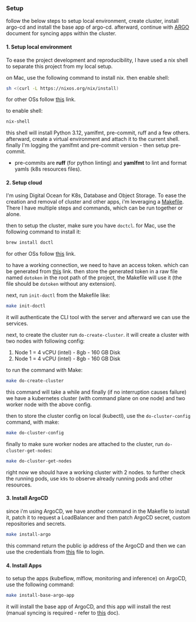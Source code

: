 ### Setup

follow the below steps to setup local environment, create cluster, install argo-cd and install the base app of argo-cd. afterward, continue with [ARGO](./ARGO.md) document for syncing apps within the cluster.

#### 1. Setup local environment

To ease the project development and reproducibility, I have used a nix shell to separate this project from my local setup.

on Mac, use the following command to install nix. then enable shell:
```bash
sh <(curl -L https://nixos.org/nix/install)
```

for other OSs follow [this](https://nixos.org/download/) link.

to enable shell:
```bash
nix-shell
```

this shell will install Python 3.12, yamlfmt, pre-commit, ruff and a few others. afterward, create a virtual environment and 
attach it to the current shell. finally I'm logging the yamlfmt and pre-commit version - then setup pre-commit.

- pre-commits are **ruff** (for python linting) and **yamlfmt** to lint and format yamls (k8s resources files).

#### 2. Setup cloud

I'm using Digital Ocean for K8s, Database and Object Storage. To ease the creation and removal of cluster and other apps, 
i'm leveraging a [Makefile](./Makefile). There I have multiple steps and commands, which can be run together or alone.

then to setup the cluster, make sure you have `doctcl`. for Mac, use the following command to install it:

```bash
brew install doctl
```

for other OSs follow [this](https://docs.digitalocean.com/reference/doctl/how-to/install/) link.

to have a working connection, we need to have an access token. which can be generated from [this](https://docs.digitalocean.com/reference/api/create-personal-access-token/) link.
then store the generated token in a raw file named `dotoken` in the root path of the project, the Makefile will use it (the file should be `dotoken` without any extension).

next, run `init-doctl` from the Makefile like:

```bash
make init-doctl
```

it will authenticate the CLI tool with the server and afterward we can use the services.

next, to create the cluster run `do-create-cluster`. it will create a cluster with two nodes with following config:

1. Node 1 = 4 vCPU (intel) - 8gb - 160 GB Disk
2. Node 1 = 4 vCPU (intel) - 8gb - 160 GB Disk

to run the command with Make:

```bash
make do-create-cluster
```

this command will take a while and finally (if no interruption causes failure) we have a kubernetes cluster (with command plane on one node) and 
two worker node with the above config.

then to store the cluster config on local (kubectl), use the `do-cluster-config` command, with make:

```bash
make do-cluster-config
```

finally to make sure worker nodes are attached to the cluster, run `do-cluster-get-nodes`:

```bash
make do-cluster-get-nodes
```

right now we should have a working cluster with 2 nodes. to further check the running pods, use `k9s` to observe already running
pods and other resources. 

#### 3. Install ArgoCD

since i'm using ArgoCD, we have another command in the Makefile to install it, patch it to request a LoadBalancer and then 
patch ArgoCD secret, custom repositories and secrets. 

```bash
make install-argo
```

this command return the public ip address of the ArgoCD and then we can use the credentials from [this](./docs/ARGO.md) file to login.

#### 4. Install Apps

to setup the apps (kubeflow, mlflow, monitoring and inference) on ArgoCD, use the following command:

```bash
make install-base-argo-app
```

it will install the base app of ArgoCD, and this app will install the rest (manual syncing is required - refer to [this](./docs/ARGO.md) doc). 
